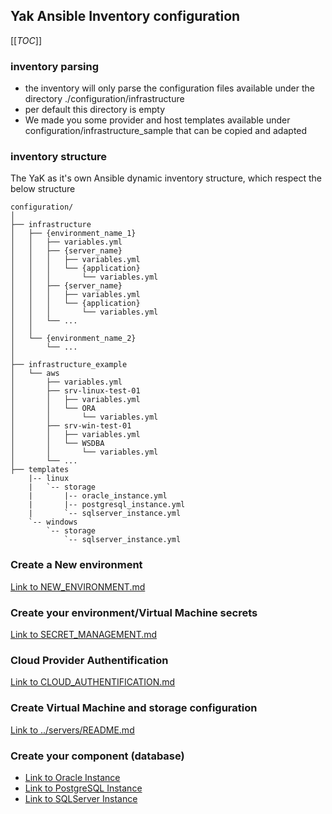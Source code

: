 ## Yak Ansible Inventory configuration

[[_TOC_]]

### inventory parsing

- the inventory will only parse the configuration files available under the directory ./configuration/infrastructure
- per default this directory is empty
- We made you some provider and host templates available under configuration/infrastructure_sample that can be copied and adapted

### inventory structure

The YaK as it's own Ansible dynamic inventory structure, which respect the below structure

```
configuration/
│
├── infrastructure
│   ├── {environment_name_1}
│   │   ├── variables.yml
│   │   ├── {server_name}
│   │   │   ├── variables.yml
│   │   │   └── {application}
│   │   │       └── variables.yml
│   │   ├── {server_name}
│   │   │   ├── variables.yml
│   │   │   └── {application}
│   │   │       └── variables.yml
│   │   └── ...
│   │
│   └── {environment_name_2}
│       └── ...
│
├── infrastructure_example
│   └── aws
│       ├── variables.yml
│       ├── srv-linux-test-01
│       │   ├── variables.yml
│       │   └── ORA
│       │       └── variables.yml
│       ├── srv-win-test-01
│       │   ├── variables.yml
│       │   └── WSDBA
│       │       └── variables.yml
│       └── ...
├── templates
    |-- linux
    |   `-- storage
    |       |-- oracle_instance.yml
    |       |-- postgresql_instance.yml
    |       `-- sqlserver_instance.yml
    `-- windows
        `-- storage
            `-- sqlserver_instance.yml
```

### Create a New environment

[Link to NEW_ENVIRONMENT.md](doc/NEW_ENVIRONMENT.md)

### Create your environment/Virtual Machine secrets

[Link to SECRET_MANAGEMENT.md](doc/SECRET_MANAGEMENT.md)

### Cloud Provider Authentification

[Link to CLOUD_AUTHENTIFICATION.md](doc/CLOUD_AUTHENTIFICATION.md)

### Create Virtual Machine and storage configuration

[Link to ../servers/README.md](../servers/README.md)

### Create your component (database)

- [Link to Oracle Instance](https://gitlab.com/dbiservices/yak/yak_components/oracle_instance/-/blob/main/README.md)
- [Link to PostgreSQL Instance](https://gitlab.com/dbiservices/yak/yak_components/postgresql_instance/-/blob/main/README.md)
- [Link to SQLServer Instance ](https://gitlab.com/dbiservices/yak/yak_components/sqlserver_instance/-/blob/main/README.md)

